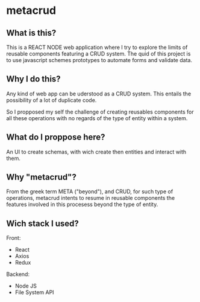 # metacrud

## What is this?
This is a REACT NODE web application where I try to explore the limits of reusable components featuring a CRUD system.
The quid of this project is to use javascript schemes prototypes to automate forms and validate data.

## Why I do this?

Any kind of web app can be uderstood as a CRUD system. This entails the possibility of a lot of duplicate code.

So I propposed my self the challenge of creating reusables components for all these operations with no regards of the type of entity within a system. 

## What do I proppose here?

An UI to create schemas, with wich create then entities and interact with them. 

## Why "metacrud"?

From the greek term META ("beyond"), and CRUD, for such type of operations, metacrud intents to resume in reusable components the features involved in this procesess beyond the type of entity. 

## Wich stack I used?
Front: 
- React
- Axios
- Redux

Backend:
- Node JS
- File System API

